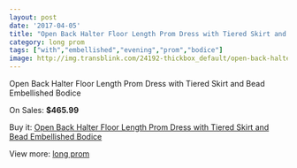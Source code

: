 ```yaml
---
layout: post
date: '2017-04-05'
title: "Open Back Halter Floor Length Prom Dress with Tiered Skirt and Bead Embellished Bodice"
category: long prom
tags: ["with","embellished","evening","prom","bodice"]
image: http://img.transblink.com/24192-thickbox_default/open-back-halter-floor-length-prom-dress-with-tiered-skirt-and-bead-embellished-bodice.jpg
---
```

Open Back Halter Floor Length Prom Dress with Tiered Skirt and Bead Embellished Bodice

On Sales: **$465.99**
<a href="https://www.transblink.com/en/long-prom/7662-open-back-halter-floor-length-prom-dress-with-tiered-skirt-and-bead-embellished-bodice.html"><amp-img layout="responsive" width="600" height="600" src="//img.transblink.com/24192-thickbox_default/open-back-halter-floor-length-prom-dress-with-tiered-skirt-and-bead-embellished-bodice.jpg" alt="Open Back Halter Floor Length Prom Dress with Tiered Skirt and Bead Embellished Bodice 0" /></a>
<a href="https://www.transblink.com/en/long-prom/7662-open-back-halter-floor-length-prom-dress-with-tiered-skirt-and-bead-embellished-bodice.html"><amp-img layout="responsive" width="600" height="600" src="//img.transblink.com/24195-thickbox_default/open-back-halter-floor-length-prom-dress-with-tiered-skirt-and-bead-embellished-bodice.jpg" alt="Open Back Halter Floor Length Prom Dress with Tiered Skirt and Bead Embellished Bodice 1" /></a>
<a href="https://www.transblink.com/en/long-prom/7662-open-back-halter-floor-length-prom-dress-with-tiered-skirt-and-bead-embellished-bodice.html"><amp-img layout="responsive" width="600" height="600" src="//img.transblink.com/24194-thickbox_default/open-back-halter-floor-length-prom-dress-with-tiered-skirt-and-bead-embellished-bodice.jpg" alt="Open Back Halter Floor Length Prom Dress with Tiered Skirt and Bead Embellished Bodice 2" /></a>
<a href="https://www.transblink.com/en/long-prom/7662-open-back-halter-floor-length-prom-dress-with-tiered-skirt-and-bead-embellished-bodice.html"><amp-img layout="responsive" width="600" height="600" src="//img.transblink.com/24193-thickbox_default/open-back-halter-floor-length-prom-dress-with-tiered-skirt-and-bead-embellished-bodice.jpg" alt="Open Back Halter Floor Length Prom Dress with Tiered Skirt and Bead Embellished Bodice 3" /></a>

Buy it: [Open Back Halter Floor Length Prom Dress with Tiered Skirt and Bead Embellished Bodice](https://www.transblink.com/en/long-prom/7662-open-back-halter-floor-length-prom-dress-with-tiered-skirt-and-bead-embellished-bodice.html "Open Back Halter Floor Length Prom Dress with Tiered Skirt and Bead Embellished Bodice")

View more: [long prom](https://www.transblink.com/en/58-long-prom "long prom")